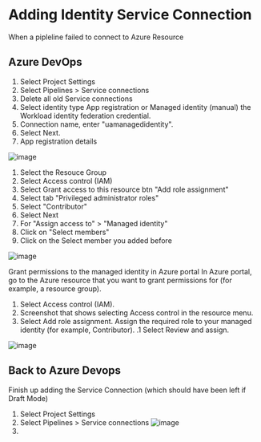 # Adding Identity Service Connection
When a pipleline failed to connect to Azure Resource 

## Azure DevOps 
1. Select Project Settings
1. Select Pipelines > Service connections
1. Delete all old Service connections
1. Select identity type App registration or Managed identity (manual) the Workload identity federation credential.
1. Connection name, enter "uamanagedidentity".
1. Select Next.
1. App registration details



![image](https://github.com/user-attachments/assets/37db1c26-d270-492d-9832-e61d91487baf)

1. Select the Resouce Group
1. Select Access control (IAM)
1. Select Grant access to this resource btn "Add role assignment"
1. Select tab "Privileged administrator roles"
1. Select "Contributor"
1. Select Next
1. For "Assign access to" > "Managed identity"
1. Click on "Select members"
1. Click on the Select member you added before

![image](https://github.com/user-attachments/assets/bb3cbe46-05bc-43b2-87b4-f83525c37ab2)


Grant permissions to the managed identity in Azure portal
In Azure portal, go to the Azure resource that you want to grant permissions for (for example, a resource group).

1. Select Access control (IAM).
1. Screenshot that shows selecting Access control in the resource menu.
1. Select Add role assignment. Assign the required role to your managed identity (for example, Contributor).
.1 Select Review and assign.

![image](https://github.com/user-attachments/assets/ffe4f454-d0c5-45f6-87f2-00acf8414b2a)

## Back to Azure Devops
Finish up adding the Service Connection (which should have been left if Draft Mode)

1. Select Project Settings
1. Select Pipelines > Service connections
![image](https://github.com/user-attachments/assets/6f8cf19c-bddc-43be-be56-a91224812c9c)
1. 

